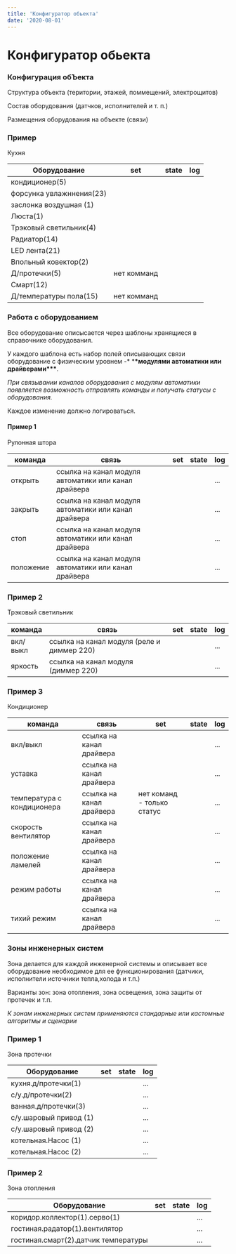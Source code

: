 ```yaml
---
title: 'Конфигуратор обьекта'
date: '2020-08-01'
---
```


# Конфигуратор обьекта

### Конфигурация обЪекта

Структура объекта (територии, этажей, поммещений, электрощитов)

Состав оборудования (датчков, исполнителей и т. п.)

Размещения оборудования на объекте (связи)

### Пример

Кухня

| Оборудование             | set         | state | log |
| ------------------------ | ----------- | ----- | --- |
| кондиционер(5)           |             |       |     |
| форсунка увлажннения(23) |             |       |     |
| заслонка воздушная (1)   |             |       |     |
| Люста(1)                 |             |       |     |
| Трэковый светильник(4)   |             |       |     |
| Радиатор(14)             |             |       |     |
| LED лента(21)            |             |       |     |
| Впольный ковектор(2)     |             |       |     |
| Д/протечки(5)            | нет комманд |       |     |
| Смарт(12)                |             |       |     |
| Д/температуры пола(15)   | нет комманд |       |     |

### Работа с оборудованием

Все оборудование описысается через шаблоны хранящиеся в справочнике оборудования.

У каждого шаблона есть набор полей описывающих связи оборудование с физическим уровнем -\* \***\*модулями автоматики или драйверами\*\*\***.

_При связывании каналов оборудования с модулям автоматики появляется возможность отправлять команды и получать статусы с оборудования._

Каждое изменение должно логироваться.

#### Пример 1

Рулонная штора

| команда   | связь                                                | set | state | log |
| --------- | ---------------------------------------------------- | --- | ----- | --- |
| открыть   | ссылка на канал модуля автоматики или канал драйвера |     |       | ... |
| закрыть   | ссылка на канал модуля автоматики или канал драйвера |     |       | ... |
| стоп      | ссылка на канал модуля автоматики или канал драйвера |     |       | ... |
| положение | ссылка на канал модуля автоматики или канал драйвера |     |       | ... |

### Пример 2

Трэковый светильник

| команда  | связь                                      | set | state | log |
| -------- | ------------------------------------------ | --- | ----- | --- |
| вкл/выкл | ссылка на канал модуля (реле и диммер 220) |     |       | ... |
| яркость  | ссылка на канал модуля (диммер 220)        |     |       | ... |

### Пример 3

Кондиционер

| команда                    | связь                    | set                        | state | log |
| -------------------------- | ------------------------ | -------------------------- | ----- | --- |
| вкл/выкл                   | ссылка на канал драйвера |                            |       | ... |
| уставка                    | ссылка на канал драйвера |                            |       | ... |
| температура с кондиционера | ссылка на канал драйвера | нет команд - только статус |       | ... |
| скорость вентилятор        | ссылка на канал драйвера |                            |       | ... |
| положение ламелей          | ссылка на канал драйвера |                            |       | ... |
| режим работы               | ссылка на канал драйвера |                            |       | ... |
| тихий режим                | ссылка на канал драйвера |                            |       | ... |

### Зоны инженерных систем

Зона делается для каждой инженерной системы и описывает все оборудование необходимое для ее функционирования (датчики, исполнители источники тепла,холода и т.п.)

Варианты зон: зона отопления, зона освещения, зона защиты от протечек и т.п.

_К зонам инженерных систем применяются стандарные или кастомные алгоритмы и сценарии_

### Пример 1

Зона протечки

| Оборудование           | set | state | log |
| ---------------------- | --- | ----- | --- |
| кухня.д/протечки(1)    |     |       | ... |
| с/у.д/протечки(2)      |     |       | ... |
| ванная.д/протечки(3)   |     |       | ... |
| с/у.шаровый привод (1) |     |       | ... |
| с/у.шаровый привод (2) |     |       | ... |
| котельная.Насос (1)    |     |       | ... |
| котельная.Насос (2)    |     |       | ... |

### Пример 2

Зона отопления

| Оборудование                         | set | state | log |
| ------------------------------------ | --- | ----- | --- |
| коридор.коллектор(1).серво(1)        |     |       | ... |
| гостиная.радатор(1).вентилятор       |     |       | ... |
| гостиная.смарт(2).датчик температуры |     |       | ... |
